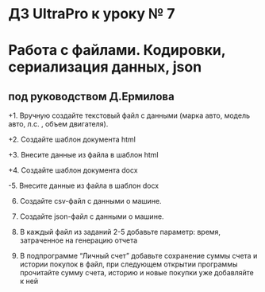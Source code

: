 # ДЗ UltraPro к уроку № 7

# Работа с файлами. Кодировки, сериализация данных, json

## под руководством Д.Ермилова

+1. Вручную создайте текстовый файл с данными 
(марка авто, модель авто, л.с. , объем двигателя).

+2. Создайте шаблон документа html

+3. Внесите данные из файла в шаблон html

+4. Создайте шаблон документа docx

-5. Внесите данные из файла в шаблон docx

6. Создайте csv-файл с данными о машине.

7. Создайте json-файл с данными о машине.

8. В каждый файл из заданий 2-5 добавьте параметр: 
время, затраченное на генерацию отчета

9. В подпрограмме “Личный счет” добавьте сохранение суммы счета и истории покупок в файл, 
при следующем открытии программы прочитайте сумму счета, 
историю и новые покупки уже добавляйте к ней
